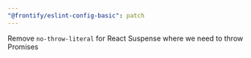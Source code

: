 ```yaml
---
"@frontify/eslint-config-basic": patch
---
```


Remove `no-throw-literal` for React Suspense where we need to throw Promises
